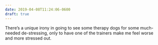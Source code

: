 ```yaml
---
date: 2019-04-08T11:24:06-0600
draft: true
---
```




There’s a unique irony in going to see some therapy dogs for some much-needed de-stressing, only to have one of the trainers make me feel worse and more stressed out.




